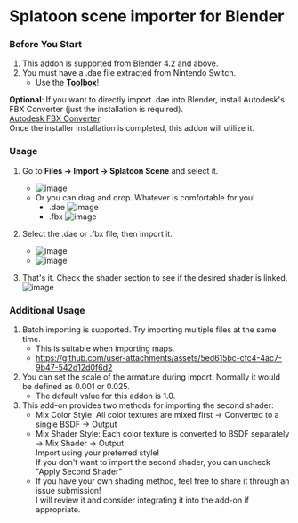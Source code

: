 # Splatoon scene importer for Blender

### Before You Start

1. This addon is supported from Blender 4.2 and above.
2. You must have a .dae file extracted from Nintendo Switch.
   - Use the **[Toolbox](https://github.com/KillzXGaming/Switch-Toolbox)**!

**Optional**: If you want to directly import .dae into Blender, install Autodesk's FBX Converter (just the installation is required).  
[Autodesk FBX Converter](https://aps.autodesk.com/developer/overview/fbx-converter-archives).  
Once the installer installation is completed, this addon will utilize it.

### Usage
1. Go to **Files -> Import -> Splatoon Scene** and select it.
   - ![image](https://github.com/user-attachments/assets/939d5ab8-db66-48c6-8443-fbd7214e97bb)
   - Or you can drag and drop. Whatever is comfortable for you!
     - .dae ![image](https://github.com/user-attachments/assets/d0c724dc-8a62-4c2e-b89c-ce66182e6894)
     - .fbx ![image](https://github.com/user-attachments/assets/93ab50c9-cdc2-48a6-bf44-c01c0154f238)

2. Select the .dae or .fbx file, then import it.
   - ![image](https://github.com/user-attachments/assets/ca6ca062-9841-4495-ae76-5fce7cb003b3)
   - ![image](https://github.com/user-attachments/assets/6bcc49bc-96bf-409a-9888-1e4c3ae6c4f7)

3. That's it. Check the shader section to see if the desired shader is linked.
    ![image](https://github.com/user-attachments/assets/8496e3f4-bded-475c-9765-f7688d1745d7)


### Additional Usage

1. Batch importing is supported. Try importing multiple files at the same time.
   - This is suitable when importing maps.
   - https://github.com/user-attachments/assets/5ed615bc-cfc4-4ac7-9b47-542d12d0f6d2
2. You can set the scale of the armature during import. Normally it would be defined as 0.001 or 0.025.
   - The default value for this addon is 1.0.
3. This add-on provides two methods for importing the second shader:
   - Mix Color Style: All color textures are mixed first → Converted to a single BSDF → Output
   - Mix Shader Style: Each color texture is converted to BSDF separately → Mix Shader → Output  
   Import using your preferred style!  
   If you don't want to import the second shader, you can uncheck "Apply Second Shader"
   - If you have your own shading method, feel free to share it through an issue submission!  
     I will review it and consider integrating it into the add-on if appropriate.


